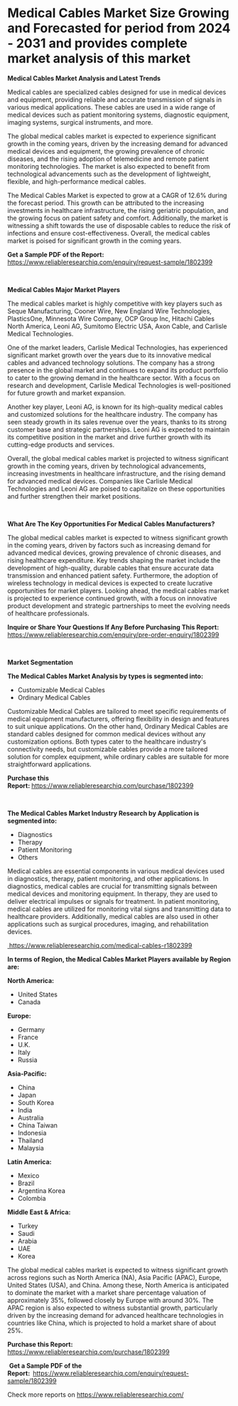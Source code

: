 <p><h1>Medical Cables Market Size Growing and Forecasted for period from 2024 - 2031 and provides complete market analysis of this market</h1></p><p><strong>Medical Cables Market Analysis and Latest Trends</strong></p>
<p><p>Medical cables are specialized cables designed for use in medical devices and equipment, providing reliable and accurate transmission of signals in various medical applications. These cables are used in a wide range of medical devices such as patient monitoring systems, diagnostic equipment, imaging systems, surgical instruments, and more.</p><p>The global medical cables market is expected to experience significant growth in the coming years, driven by the increasing demand for advanced medical devices and equipment, the growing prevalence of chronic diseases, and the rising adoption of telemedicine and remote patient monitoring technologies. The market is also expected to benefit from technological advancements such as the development of lightweight, flexible, and high-performance medical cables.</p><p>The Medical Cables Market is expected to grow at a CAGR of 12.6% during the forecast period. This growth can be attributed to the increasing investments in healthcare infrastructure, the rising geriatric population, and the growing focus on patient safety and comfort. Additionally, the market is witnessing a shift towards the use of disposable cables to reduce the risk of infections and ensure cost-effectiveness. Overall, the medical cables market is poised for significant growth in the coming years.</p></p>
<p><strong>Get a Sample PDF of the Report:&nbsp;</strong> <a href="https://www.reliableresearchiq.com/enquiry/request-sample/1802399">https://www.reliableresearchiq.com/enquiry/request-sample/1802399</a></p>
<p>&nbsp;</p>
<p><strong>Medical Cables Major Market Players</strong></p>
<p><p>The medical cables market is highly competitive with key players such as Seque Manufacturing, Cooner Wire, New England Wire Technologies, PlasticsOne, Minnesota Wire Company, OCP Group Inc, Hitachi Cables North America, Leoni AG, Sumitomo Electric USA, Axon Cable, and Carlisle Medical Technologies. </p><p>One of the market leaders, Carlisle Medical Technologies, has experienced significant market growth over the years due to its innovative medical cables and advanced technology solutions. The company has a strong presence in the global market and continues to expand its product portfolio to cater to the growing demand in the healthcare sector. With a focus on research and development, Carlisle Medical Technologies is well-positioned for future growth and market expansion.</p><p>Another key player, Leoni AG, is known for its high-quality medical cables and customized solutions for the healthcare industry. The company has seen steady growth in its sales revenue over the years, thanks to its strong customer base and strategic partnerships. Leoni AG is expected to maintain its competitive position in the market and drive further growth with its cutting-edge products and services.</p><p>Overall, the global medical cables market is projected to witness significant growth in the coming years, driven by technological advancements, increasing investments in healthcare infrastructure, and the rising demand for advanced medical devices. Companies like Carlisle Medical Technologies and Leoni AG are poised to capitalize on these opportunities and further strengthen their market positions.</p></p>
<p>&nbsp;</p>
<p><strong>What Are The Key Opportunities For Medical Cables Manufacturers?</strong></p>
<p><p>The global medical cables market is expected to witness significant growth in the coming years, driven by factors such as increasing demand for advanced medical devices, growing prevalence of chronic diseases, and rising healthcare expenditure. Key trends shaping the market include the development of high-quality, durable cables that ensure accurate data transmission and enhanced patient safety. Furthermore, the adoption of wireless technology in medical devices is expected to create lucrative opportunities for market players. Looking ahead, the medical cables market is projected to experience continued growth, with a focus on innovative product development and strategic partnerships to meet the evolving needs of healthcare professionals.</p></p>
<p><strong>Inquire or Share Your Questions If Any Before Purchasing This Report:</strong> <a href="https://www.reliableresearchiq.com/enquiry/pre-order-enquiry/1802399">https://www.reliableresearchiq.com/enquiry/pre-order-enquiry/1802399</a></p>
<p>&nbsp;</p>
<p><strong>Market Segmentation</strong></p>
<p><strong>The Medical Cables Market Analysis by types is segmented into:</strong></p>
<p><ul><li>Customizable Medical Cables</li><li>Ordinary Medical Cables</li></ul></p>
<p><p>Customizable Medical Cables are tailored to meet specific requirements of medical equipment manufacturers, offering flexibility in design and features to suit unique applications. On the other hand, Ordinary Medical Cables are standard cables designed for common medical devices without any customization options. Both types cater to the healthcare industry's connectivity needs, but customizable cables provide a more tailored solution for complex equipment, while ordinary cables are suitable for more straightforward applications.</p></p>
<p><strong>Purchase this Report:&nbsp;</strong><a href="https://www.reliableresearchiq.com/purchase/1802399">https://www.reliableresearchiq.com/purchase/1802399</a></p>
<p>&nbsp;</p>
<p><strong>The Medical Cables Market Industry Research by Application is segmented into:</strong></p>
<p><ul><li>Diagnostics</li><li>Therapy</li><li>Patient Monitoring</li><li>Others</li></ul></p>
<p><p>Medical cables are essential components in various medical devices used in diagnostics, therapy, patient monitoring, and other applications. In diagnostics, medical cables are crucial for transmitting signals between medical devices and monitoring equipment. In therapy, they are used to deliver electrical impulses or signals for treatment. In patient monitoring, medical cables are utilized for monitoring vital signs and transmitting data to healthcare providers. Additionally, medical cables are also used in other applications such as surgical procedures, imaging, and rehabilitation devices.</p></p>
<p><a href="https://www.reliableresearchiq.com/medical-cables-r1802399">&nbsp;https://www.reliableresearchiq.com/medical-cables-r1802399</a></p>
<p><strong>In terms of Region, the Medical Cables Market Players available by Region are:</strong></p>
<p>
    <p> <strong> North America: </strong>
        <ul>
            <li>United States</li>
            <li>Canada</li>
        </ul>
        </p> 
    <p> <strong> Europe: </strong>
        <ul>
            <li>Germany</li>
            <li>France</li>
            <li>U.K.</li>
            <li>Italy</li>
            <li>Russia</li>
        </ul>
        </p> 
    <p> <strong> Asia-Pacific: </strong>
        <ul>
            <li>China</li>
            <li>Japan</li>
            <li>South Korea</li>
            <li>India</li>
            <li>Australia</li>
            <li>China Taiwan</li>
            <li>Indonesia</li>
            <li>Thailand</li>
            <li>Malaysia</li>
        </ul>
        </p> 
    <p> <strong> Latin America: </strong>
        <ul>
            <li>Mexico</li>
            <li>Brazil</li>
            <li>Argentina Korea</li>
            <li>Colombia</li>
        </ul>
        </p> 
    <p> <strong> Middle East & Africa: </strong>
        <ul>
            <li>Turkey</li>
            <li>Saudi</li>
            <li>Arabia</li>
            <li>UAE</li>
            <li>Korea</li>
        </ul>
    </p>
    </p>
<p><p>The global medical cables market is expected to witness significant growth across regions such as North America (NA), Asia Pacific (APAC), Europe, United States (USA), and China. Among these, North America is anticipated to dominate the market with a market share percentage valuation of approximately 35%, followed closely by Europe with around 30%. The APAC region is also expected to witness substantial growth, particularly driven by the increasing demand for advanced healthcare technologies in countries like China, which is projected to hold a market share of about 25%.</p></p>
<p><strong>Purchase this Report: </strong><a href="https://www.reliableresearchiq.com/purchase/1802399">https://www.reliableresearchiq.com/purchase/1802399</a></p>
<p>&nbsp;<strong>Get a Sample PDF of the Report:&nbsp;&nbsp;</strong><a href="https://www.reliableresearchiq.com/enquiry/request-sample/1802399">https://www.reliableresearchiq.com/enquiry/request-sample/1802399</a></p>
<p><strong></strong></p>
<p>Check more reports on <a href="https://www.reliableresearchiq.com/">https://www.reliableresearchiq.com/</a></p>